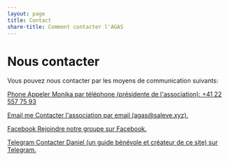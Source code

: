 ```yaml
---
layout: page
title: Contact
share-title: Comment contacter l'AGAS
---
```

# Nous contacter

Vous pouvez nous contacter par les moyens de communication suivants:

<p><a href="tel:{{ site.social-network-links.telephone }}" title="Phone">
   <span class="fa-stack fa-lg" aria-hidden="true">
     <i class="fas fa-circle fa-stack-2x"></i>
     <i class="fas fa-phone fa-stack-1x fa-inverse"></i>
   </span>
   <span class="sr-only">Phone</span>
   Appeler Monika par téléphone (présidente de l'association): +41 22 557 75 93
   </a>
</p>
<p><a href="mailto:{{ site.social-network-links.email }}" title="Email me">
    <span class="fa-stack fa-lg" aria-hidden="true">
      <i class="fas fa-circle fa-stack-2x"></i>
      <i class="fas fa-envelope fa-stack-1x fa-inverse"></i>
    </span>
    <span class="sr-only">Email me</span>
    Contacter l'association par email (agas@saleve.xyz).
   </a>
</p>
<p><a href="https://www.facebook.com/{{ site.social-network-links.facebook }}" title="Facebook">
    <span class="fa-stack fa-lg" aria-hidden="true">
      <i class="fas fa-circle fa-stack-2x"></i>
      <i class="fab fa-facebook fa-stack-1x fa-inverse"></i>
    </span>
    <span class="sr-only">Facebook</span>
    Rejoindre notre groupe sur Facebook.
   </a>
</p>
<p><a href="https://t.me/{{ site.social-network-links.telegram }}" title="Telegram">
    <span class="fa-stack fa-lg" aria-hidden="true">
      <i class="fas fa-circle fa-stack-2x"></i>
      <i class="fab fa-telegram-plane fa-stack-1x fa-inverse"></i>
    </span>
    <span class="sr-only">Telegram</span>
    Contacter Daniel (un guide bénévole et créateur de ce site) sur Telegram.
   </a>
</p>
